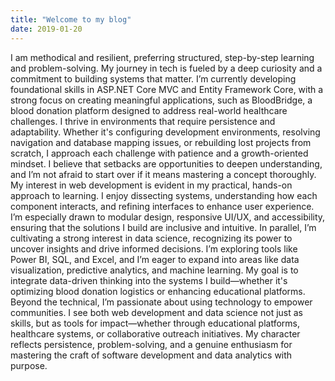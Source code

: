 ```yaml
---
title: "Welcome to my blog"
date: 2019-01-20
---
```


I am methodical and resilient, preferring structured, step-by-step learning and problem-solving. My journey in tech is fueled by a deep curiosity and a commitment to building systems that matter. I’m currently developing foundational skills in ASP.NET Core MVC and Entity Framework Core, with a strong focus on creating meaningful applications, such as BloodBridge, a blood donation platform designed to address real-world healthcare challenges.
I thrive in environments that require persistence and adaptability. Whether it's configuring development environments, resolving navigation and database mapping issues, or rebuilding lost projects from scratch, I approach each challenge with patience and a growth-oriented mindset. I believe that setbacks are opportunities to deepen understanding, and I’m not afraid to start over if it means mastering a concept thoroughly.
My interest in web development is evident in my practical, hands-on approach to learning. I enjoy dissecting systems, understanding how each component interacts, and refining interfaces to enhance user experience. I’m especially drawn to modular design, responsive UI/UX, and accessibility, ensuring that the solutions I build are inclusive and intuitive.
In parallel, I’m cultivating a strong interest in data science, recognizing its power to uncover insights and drive informed decisions. I’m exploring tools like Power BI, SQL, and Excel, and I’m eager to expand into areas like data visualization, predictive analytics, and machine learning. My goal is to integrate data-driven thinking into the systems I build—whether it's optimizing blood donation logistics or enhancing educational platforms.
Beyond the technical, I’m passionate about using technology to empower communities. I see both web development and data science not just as skills, but as tools for impact—whether through educational platforms, healthcare systems, or collaborative outreach initiatives. My character reflects persistence, problem-solving, and a genuine enthusiasm for mastering the craft of software development and data analytics with purpose.


